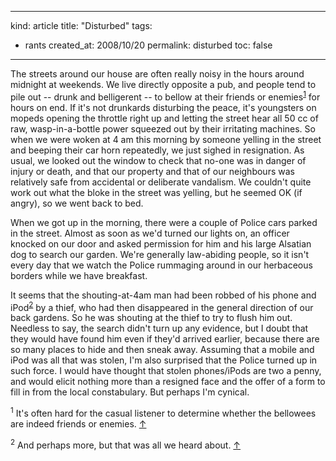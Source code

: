-----
kind: article
title: "Disturbed"
tags:
- rants
created_at: 2008/10/20
permalink: disturbed
toc: false
-----

<p>The streets around our house are often really noisy in the hours around midnight at weekends. We live directly opposite a pub, and people tend to pile out -- drunk and belligerent -- to bellow at their friends or enemies<sup id="r1-201008"><a href="#f1-201008">1</a></sup> for hours on end. If it's not drunkards disturbing the peace, it's youngsters on mopeds opening the throttle right up and letting the street hear all 50 cc of raw, wasp-in-a-bottle power squeezed out by their irritating machines. So when we were woken at 4 am this morning by someone yelling in the street and beeping their car horn repeatedly, we just sighed in resignation. As usual, we looked out the window to check that no-one was in danger of injury or death, and that our property and that of our neighbours was relatively safe from accidental or deliberate vandalism. We couldn't quite work out what the bloke in the street was yelling, but he seemed OK (if angry), so we went back to bed.</p>

<p>When we got up in the morning, there were a couple of Police cars parked in the street. Almost as soon as we'd turned our lights on, an officer knocked on our door and asked permission for him and his large Alsatian dog to search our garden. We're generally law-abiding people, so it isn't every day that we watch the Police rummaging around in our herbaceous borders while we have breakfast.</p>

<p>It seems that the shouting-at-4am man had been robbed of his phone and iPod<sup id="r2-201008"><a href="#f2-201008">2</a></sup> by a thief, who had then disappeared in the general direction of our back gardens. So he was shouting at the thief to try to flush him out. Needless to say, the search didn't turn up any evidence, but I doubt that they would have found him even if they'd arrived earlier, because there are so many places to hide and then sneak away. Assuming that a mobile and iPod was all that was stolen, I'm also surprised that the Police turned up in such force. I would have thought that stolen phones/iPods are two a penny, and would elicit nothing more than a resigned face and the offer of a form to fill in from the local constabulary. But perhaps I'm cynical. </p>

<p><sup id="f1-201008">1</sup> It's often hard for the casual listener to determine whether the bellowees are indeed friends or enemies. <a href="#r1-201008">&uarr;</a></p>

<p><sup id="f2-201008">2</sup> And perhaps more, but that was all we heard about. <a href="#r2-201008">&uarr;</a></p>


